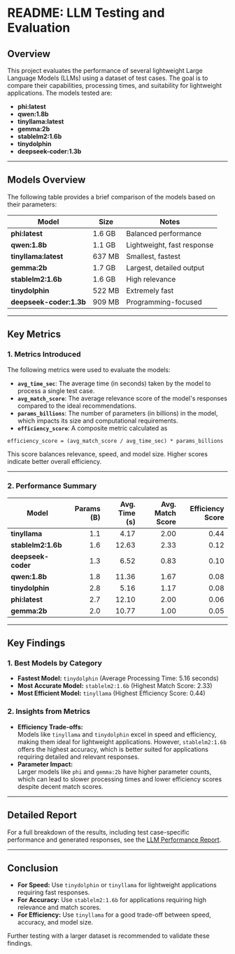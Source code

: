 # README: LLM Testing and Evaluation

## Overview    

This project evaluates the performance of several lightweight Large Language Models (LLMs) using a dataset of test cases. The goal is to compare their capabilities, processing times, and suitability for lightweight applications. The models tested are:

- **phi:latest**   
- **qwen:1.8b**  
- **tinyllama:latest**  
- **gemma:2b**  
- **stablelm2:1.6b**  
- **tinydolphin**  
- **deepseek-coder:1.3b**

---

## Models Overview

The following table provides a brief comparison of the models based on their parameters:

| **Model**         | **Size**  | **Notes**                  |
|--------------------|-----------|----------------------------|
| **phi:latest**     | 1.6 GB    | Balanced performance       |
| **qwen:1.8b**      | 1.1 GB    | Lightweight, fast response |
| **tinyllama:latest** | 637 MB  | Smallest, fastest          |
| **gemma:2b**       | 1.7 GB    | Largest, detailed output   |
| **stablelm2:1.6b** | 1.6 GB    | High relevance             |
| **tinydolphin**    | 522 MB    | Extremely fast             |
| **deepseek-coder:1.3b** | 909 MB | Programming-focused        |

---

## Key Metrics

### 1. **Metrics Introduced**
The following metrics were used to evaluate the models:

- **`avg_time_sec`**: The average time (in seconds) taken by the model to process a single test case.
- **`avg_match_score`**: The average relevance score of the model's responses compared to the ideal recommendations.
- **`params_billions`**: The number of parameters (in billions) in the model, which impacts its size and computational requirements.
- **`efficiency_score`**: A composite metric calculated as

```
efficiency_score = (avg_match_score / avg_time_sec) * params_billions
```

This score balances relevance, speed, and model size. Higher scores indicate better overall efficiency.

---

### 2. **Performance Summary**
| **Model**         | **Params (B)** | **Avg. Time (s)** | **Avg. Match Score** | **Efficiency Score** |
|--------------------|---------------:|------------------:|---------------------:|---------------------:|
| **tinyllama**      | 1.1            | 4.17              | 2.00                | 0.44                |
| **stablelm2:1.6b** | 1.6            | 12.63             | 2.33                | 0.12                |
| **deepseek-coder** | 1.3            | 6.52              | 0.83                | 0.10                |
| **qwen:1.8b**      | 1.8            | 11.36             | 1.67                | 0.08                |
| **tinydolphin**    | 2.8            | 5.16              | 1.17                | 0.08                |
| **phi:latest**     | 2.7            | 12.10             | 2.00                | 0.06                |
| **gemma:2b**       | 2.0            | 10.77             | 1.00                | 0.05                |

---

## Key Findings

### 1. **Best Models by Category**
- **Fastest Model:** `tinydolphin` (Average Processing Time: 5.16 seconds)
- **Most Accurate Model:** `stablelm2:1.6b` (Highest Match Score: 2.33)
- **Most Efficient Model:** `tinyllama` (Highest Efficiency Score: 0.44)

### 2. **Insights from Metrics**
- **Efficiency Trade-offs:**  
Models like `tinyllama` and `tinydolphin` excel in speed and efficiency, making them ideal for lightweight applications. However, `stablelm2:1.6b` offers the highest accuracy, which is better suited for applications requiring detailed and relevant responses.
- **Parameter Impact:**  
Larger models like `phi` and `gemma:2b` have higher parameter counts, which can lead to slower processing times and lower efficiency scores despite decent match scores.

---

## Detailed Report

For a full breakdown of the results, including test case-specific performance and generated responses, see the [LLM Performance Report](LLm%20performance%20report/llm_performance_report.md).

---

## Conclusion

- **For Speed:** Use `tinydolphin` or `tinyllama` for lightweight applications requiring fast responses.
- **For Accuracy:** Use `stablelm2:1.6b` for applications requiring high relevance and match scores.
- **For Efficiency:** Use `tinyllama` for a good trade-off between speed, accuracy, and model size.

Further testing with a larger dataset is recommended to validate these findings.

